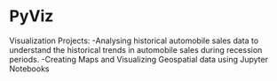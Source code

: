 # PyViz
Visualization Projects: 
-Analysing historical automobile sales data to understand the historical trends in automobile sales during recession periods.
-Creating Maps and Visualizing Geospatial data using Jupyter Notebooks
